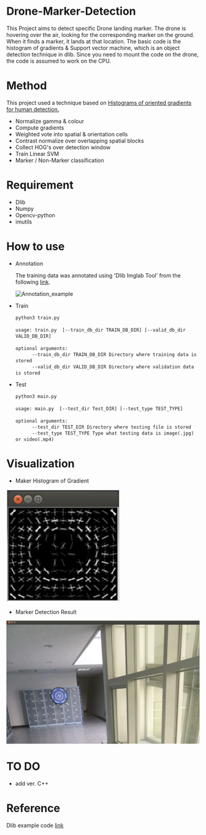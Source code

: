 # Drone-Marker-Detection

This Project aims to detect specific Drone landing marker. 
The drone is hovering over the air, looking for the corresponding marker on the ground. 
When it finds a marker, it lands at that location.
The basic code is the histogram of gradients & Support vector machine, which is an object detection technique in dlib.
Since you need to mount the code on the drone, the code is assumed to work on the CPU.

# Method 

This project used a technique based on [Histograms of oriented gradients for human detection.](https://ieeexplore.ieee.org/document/1467360)
+ Normalize gamma & colour
+ Compute gradients
+ Weighted vote into spatial & orientation cells
+ Contrast normalize over overlapping spatial blocks 
+ Collect HOG's over detection window 
+ Train Linear SVM
+ Marker / Non-Marker classification

# Requirement

+ Dlib
+ Numpy
+ Opencv-python
+ imutils

# How to use

+ Annotation

   The training data was annotated using 'Dlib Imglab Tool' from the following [link](https://github.com/davisking/dlib/tree/master/tools/imglab).
   
   ![Annotation_example](./example/annotation.png)

+ Train 

      python3 train.py

      usage: train.py  [--train_db_dir TRAIN_DB_DIR] [--valid_db_dir VALID_DB_DIR]

      optional arguments:
            --train_db_dir TRAIN_DB_DIR Directory where training data is stored
            --valid_db_dir VALID_DB_DIR Directory where validation data is stored
      
+ Test 

      python3 main.py

      usage: main.py  [--test_dir Test_DIR] [--test_type TEST_TYPE]

      optional arguments:
            --test_dir TEST_DIR Directory where testing file is stored
            --test_type TEST_TYPE Type what testing data is image(.jpg) or video(.mp4)


# Visualization

+ Maker Histogram of Gradient

![Marker_HOG](./example/Marker_HOG.png)

+ Marker Detection Result

![MMarker Detection Result](./example/Marker_detection_result.png)

# TO DO
+ add ver. C++ 

# Reference 
Dlib example code [link](http://dlib.net/)
